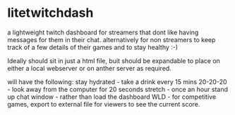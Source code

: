 # litetwitchdash
a lightweight twitch dashboard for streamers that dont like having messages for them in their chat. alternatively for non streamers to 
keep track of a few details of their games and to stay healthy :-)

Ideally should sit in just a html file, buit should be expandable to place on either a local webserver or on anther server as required.

will have the following:
stay hydrated - take a drink every 15 mins
20-20-20 - look away from the computer for 20 seconds
stretch - once an hour stand up
chat window - rather than load the dashboard
WLD - for competitive games, export to external file for viewers to see the current score.
